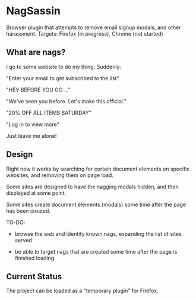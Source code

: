 # NagSassin

Browser plugin that attempts to remove email signup modals, and other harassment.
Targets: Firefox (in progress), Chrome (not started)

## What are nags?

I go to some website to do my thing. Suddenly:

"Enter your email to get subscribed to the list"

"HEY BEFORE YOU GO ..."

"We've seen you before. Let's make this official."

"20% OFF ALL ITEMS SATURDAY"

"Log in to view more"

Just leave me alone!

## Design

Right now it works by searching for certain document elements on specific websites, and removing them on page load.

Some sites are designed to have the nagging modals hidden, and then displayed at some point.

Some sites create document elements (modals) some time after the page has been created.

TO-DO:

- browse the web and identify known nags, expanding the list of sites served

- be able to target nags that are created some time after the page is finished loading

## Current Status

The project can be loaded as a "temporary plugin" for Firefox.
